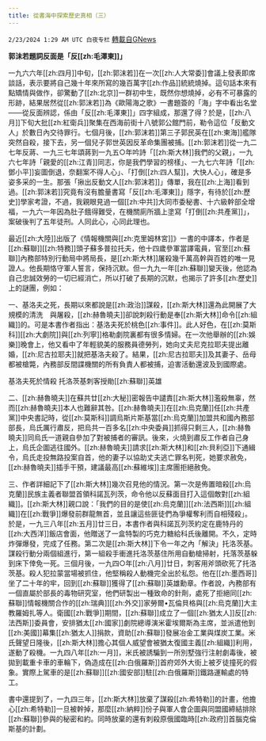 ```yaml
---
title: 從書海中探索歷史真相（三）
---
```

`2/23/2024 1:29 AM UTC 白夜专栏` [轉載自GNews](https://gnews.org/articles/2333802)

**郭沬若題詞反面是「反[[zh:毛澤東]]」**

一九六六年[[zh:四月]]中旬，[[zh:郭沫若]]在一次[[zh:人大常委]]會議上發表即席談話，表示要將自己幾十年來所寫的幾百萬字[[zh:作品]]統統燒掉。這句話本來有點矯情與做作，卻驚動了[[zh:北京]]一群初中生，既然你想燒掉，必有不可暴露的形跡，結果居然從[[zh:郭沫若]]為《歐陽海之歌》一書題簽的「海」字中看出名堂——從反面辨認，係由「反[[zh:毛澤東]]」四字組成，那還了得？於是，[[zh:八月]]下旬大批[[zh:紅衛兵]]聚集在西海前街十八號郭公館門前，勒令這位「反動文人」於數日內交待罪行。七個月後，[[zh:郭沫若]]第三子郭民英在[[zh:東海]]艦隊突然自殺，接下去，另一個兒子郭世英因反革命集團被捕。[[zh:郭沫若]]從一九二七年反蔣、一九三七年頌蔣到一九五○年吟詩「[[zh:斯大林]]我們的父親」，一九六七年詩「親愛的[[zh:江青]]同志，你是我們學習的榜樣」、一九七六年詩「[[zh:鄧小平]]妄圖倒退，奈翻案不得人心」、「打倒[[zh:四人幫]]，大快人心」，確是多姿多采的一生。那張「揪出反動文人[[zh:郭沫若]]」傳單，我在[[zh:上海]]看到過。[[zh:郭沫若]]究竟有沒有膽量書寫「反[[zh:毛澤東]]」隱字，有待於[[zh:歷史]]學家考證，不過，我親眼見過一個[[zh:中共]]大同市委秘書、十六級幹部全增福，一九六一年因為肚子餓得難受，在機關廁所牆上塗寫「打倒[[zh:共產黨]]」，案破後判了五年徒刑。人同此心，心同此理也。

最近[[zh:大陸]]出版了《情報機關與[[zh:克里姆林宮]]》一書的中譯本，作者是[[zh:蘇聯]][[zh:特務]]頭子蘇多普拉托夫，他十四歲參軍當譯電員，官至[[zh:蘇聯]]內務部特別行動局中將局長，是[[zh:斯大林]]屠殺幾千萬高幹與百姓的唯一見證人。他長期恪守軍人誓言，保持沉默。但一九九一年[[zh:蘇聯]]變天後，他認為自己忠誠效勞的一切已經消亡，所以打破了長期的沉默，也揭示了許多[[zh:歷史]]上的謎團，例如：

一、基洛夫之死，長期以來都說是[[zh:政治]]謀殺，[[zh:斯大林]]還為此開展了大規模的清洗　與屠殺，[[zh:赫魯曉夫]]卻說刺殺行動是奉[[zh:斯大林]]命令[[zh:組織]]的。可是本書作者指出：基洛夫死於桃色[[zh:事件]]。此人好色，在[[zh:莫斯科]][[zh:大劇院]]與[[zh:列寧]]格勒劇院裏都有很多情婦。在一次他舉辦的[[zh:娛樂]]晚會上，他又看中了年輕貌美的服務員德勞列，她向丈夫尼克拉耶夫提出離婚，[[zh:尼古拉耶夫]]就把基洛夫殺了。結果，[[zh:尼古拉耶夫]]及其妻子、岳母都被槍斃，內務部反間諜機關的所有負責人都被捕，迫害活動還波及到國際處。

基洛夫死於情殺 托洛茨基刺客授勛[[zh:蘇聯]]英雄

二、[[zh:赫魯曉夫]]在蘇共廿[[zh:大秘]]密報告中譴責[[zh:斯大林]]濫殺無辜，然而[[zh:赫魯曉夫]]本人也難辭其咎。[[zh:赫魯曉夫]]在[[zh:烏克蘭]]任[[zh:共產黨]]中央書記時，從[[zh:莫斯科]]調烏斯片斯基當[[zh:烏克蘭]]加盟共和國內務部部長，烏氏厲行肅反，把烏共一百多名[[zh:中央委員]]抓得只剩三人，[[zh:赫魯曉夫]]同烏氏一道親自參加了對被捕者的審訊。後來，火燒到肅反工作者自己身上，烏氏企圖逃往國外。[[zh:赫魯曉夫]]請求[[zh:斯大林]]和[[zh:貝利亞]]下通緝令，烏氏走投無路投案自首，他的妻子以協助丈夫逃亡罪名判死，她要求赦免，[[zh:赫魯曉夫]]插手干預，建議最高[[zh:蘇維埃]]主席團拒絕赦免。

三、作者詳細記下了[[zh:斯大林]]幾次召見他的情況。第一次是佈置暗殺[[zh:烏克蘭]]民族主義者聯盟首領科諾瓦列茨，命令他以反蘇面目打入這個敵對[[zh:組織]]。[[zh:斯大林]]親口說：「我們的目的是使[[zh:烏克蘭]][[zh:法西斯]][[zh:組織]]在[[zh:戰爭]]爆發前群龍無首，並且讓這些匪徒們為爭權奪利而自相殘殺」。於是，一九三八年[[zh:五月]]廿三日，本書作者與科諾瓦列茨約定在鹿特丹的[[zh:大西洋]]飯店會面，他贈送了一盒特製的巧克力糖給科氏後離開。不久，定時炸彈爆發，完成了任務。第二次是[[zh:斯大林]]下令一年之內「解決」托洛茨基。謀殺行動分兩個組進行，第一組殺手衝進托洛茨基住所用自動槍掃射，托落茨基躲到床下倖免一死。三個月後，一九四○年[[zh:八月]]廿日，刺客用斧頭砍死了托洛茨基。殺人犯拉蒙當場被抓住，他堅稱殺人動機完全出於私怨。他在[[zh:墨西哥]]坐了二十年的牢，回到[[zh:蘇聯]]獲得了[[zh:蘇聯]]英雄勳章。作者說，內務部有一個直屬於部長的毒物研究室，他們研製出一種致命的針劑，處死了拒絕同[[zh:蘇聯]]情報機關合作的[[zh:瑞典]][[zh:外交]]家勞爾•瓦倫貝格與[[zh:烏克蘭]]大主教羅姆扎等人。衛國[[zh:戰爭]]期間，[[zh:蘇聯]]成立了一個[[zh:猶太人]]反[[zh:法西斯]]委員會，安排猶太[[zh:國家]]劇院總導演米霍埃爾斯為主席，並派遣他到[[zh:美國]]幕集[[zh:猶太人]]捐款，資助[[zh:蘇聯]]發展冶金工業與煤炭工業。米氏聲望日隆後，[[zh:斯大林]]擔心其個人威望會被猶太復國主義[[zh:組織]]利用，遂動了殺機。一九四八年[[zh:一月]]，米氏被誘騙到一所別墅強行注射劇毒後，被拋到載重卡車的車輪下，偽造成在[[zh:白俄羅斯]]首府郊外大街上被歹徒撞死的假象。實際上駕車的是[[zh:蘇聯]][[zh:國安部]]駐[[zh:白俄羅斯]]鐵路運輸處的特工。

書中還提到了，一九四三年，[[zh:斯大林]]放棄了謀殺[[zh:希特勒]]的計畫，他擔心[[zh:希特勒]]一旦被幹掉，那麼[[zh:納粹]]份子與軍人會企圖與同盟國締結排除[[zh:蘇聯]]參與的秘密和約。同時放棄的還有刺殺原俄國臨時[[zh:政府]]首腦克倫斯基的計劃。
